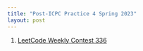 ```yaml
---
title: "Post-ICPC Practice 4 Spring 2023"
layout: post
---
```

1. [LeetCode Weekly Contest 336](https://leetcode.com/contest/weekly-contest-336/)
